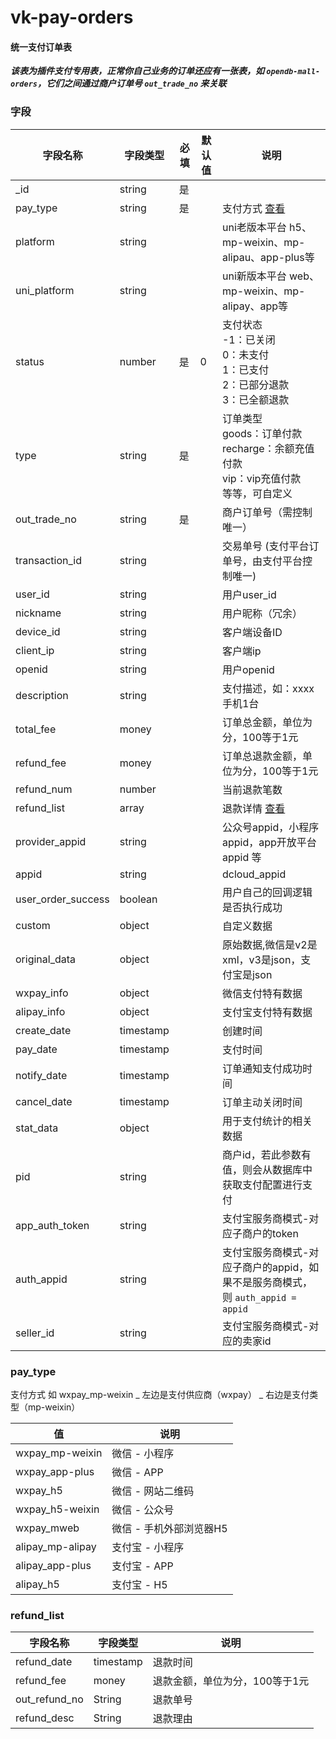 # vk-pay-orders

#### 统一支付订单表

___该表为插件支付专用表，正常你自己业务的订单还应有一张表，如 `opendb-mall-orders`，它们之间通过商户订单号 `out_trade_no` 来关联___

### 字段

| 字段名称   | 字段类型       | 必填    | 默认值  | 说明 |
|------- |-----------|---------|-------|-------|
| _id    |  string   | 是  |   |  |
| pay_type   |  string   | 是  |   | 支付方式 [查看](#pay-type)  |
| platform    |  string   |   |   | uni老版本平台 h5、mp-weixin、mp-alipau、app-plus等 |
| uni_platform    |  string   |   |   | uni新版本平台 web、mp-weixin、mp-alipay、app等 |
| status    |  number   | 是  | 0  | 支付状态<br/> -1：已关闭 <br/>0：未支付 <br/>1：已支付 <br/>2：已部分退款 <br/>3：已全额退款 |
| type    |  string   | 是  |   | 订单类型 <br/>goods：订单付款 <br/>recharge：余额充值付款 <br/>vip：vip充值付款 <br/>等等，可自定义 |
| out_trade_no    |  string   | 是  |   | 商户订单号（需控制唯一） |
| transaction_id    |  string   |   |   | 交易单号 (支付平台订单号，由支付平台控制唯一) |
| user_id    |  string   |   |   | 用户user_id |
| nickname    |  string   |   |   | 用户昵称（冗余） |
| device_id    |  string   |   |   | 客户端设备ID |
| client_ip    |  string   |   |   | 客户端ip |
| openid    |  string   |   |   | 用户openid |
| description    |  string   |   |   | 支付描述，如：xxxx手机1台 |
| total_fee    |  money   |   |   | 订单总金额，单位为分，100等于1元 |
| refund_fee    |  money   |   |   | 订单总退款金额，单位为分，100等于1元 |
| refund_num    |  number   |   |   | 当前退款笔数 |
| refund_list    |  array   |   |   | 退款详情 [查看](#refund-list)   |
| provider_appid    |  string   |   |   | 公众号appid，小程序appid，app开放平台appid 等 |
| appid    |  string   |   |   | dcloud_appid |
| user_order_success    |  boolean   |   |   | 用户自己的回调逻辑是否执行成功 |
| custom    |  object   |   |   | 自定义数据 |
| original_data    |  object   |   |   | 原始数据,微信是v2是xml，v3是json，支付宝是json |
| wxpay_info    |  object   |   |   | 微信支付特有数据 |
| alipay_info    |  object   |   |   | 支付宝支付特有数据 |
| create_date    |  timestamp   |   |   | 创建时间 |
| pay_date    |  timestamp   |   |   | 支付时间 |
| notify_date    |  timestamp   |   |   | 订单通知支付成功时间 |
| cancel_date    |  timestamp   |   |   | 订单主动关闭时间 |
| stat_data    |  object   |   |   | 用于支付统计的相关数据 |
| pid    |  string   |   |   | 商户id，若此参数有值，则会从数据库中获取支付配置进行支付 |
| app_auth_token    |  string   |   |   | 支付宝服务商模式-对应子商户的token |
| auth_appid    |  string   |   |   | 支付宝服务商模式-对应子商户的appid，如果不是服务商模式，则 `auth_appid = appid` |
| seller_id    |  string   |   |   | 支付宝服务商模式-对应的卖家id |

### pay_type

支付方式  如  wxpay_mp-weixin _ 左边是支付供应商（wxpay） _ 右边是支付类型（mp-weixin）

|         值          |     说明       | 
|-------------------- |---------------|
| wxpay_mp-weixin     |  微信 - 小程序 |
| wxpay_app-plus      |  微信 - APP   |
| wxpay_h5            |   微信 - 网站二维码 |
| wxpay_h5-weixin     |   微信 - 公众号   |
| wxpay_mweb          |   微信 - 手机外部浏览器H5 |
| alipay_mp-alipay    |  支付宝 - 小程序 |
| alipay_app-plus     |  支付宝 - APP   |
| alipay_h5           |  支付宝 - H5    |

### refund_list


| 字段名称         | 字段类型    |    说明     |
|---------------- |------------|-------------|
| refund_date     |  timestamp | 退款时间 |
| refund_fee      |  money     | 退款金额，单位为分，100等于1元 |
| out_refund_no   |  String    | 退款单号 |
| refund_desc     |  String    | 退款理由 |